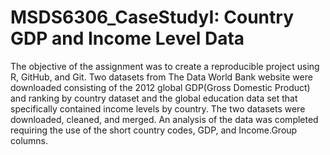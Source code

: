 # MSDS6306_CaseStudyI:  Country GDP and Income Level Data

The objective of the assignment was to create a reproducible project using R, GitHub, and Git.  Two datasets from The Data World Bank website were downloaded consisting of the 2012 global GDP(Gross Domestic Product) and ranking by country dataset and the global education data set that specifically contained income levels by country.  The two datasets were downloaded, cleaned, and merged. An analysis of the data was completed requiring the use of the short country codes, GDP, and Income.Group columns. 
